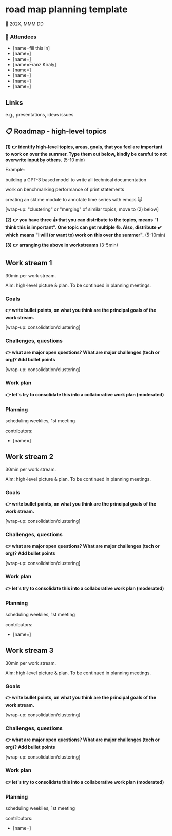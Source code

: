 # road map planning template

**:calendar:** 202X, MMM DD

### :wave: Attendees


- [name=fill this in]
- [name=]
- [name=]
- [name=Franz Kiraly]
- [name=]
- [name=]
- [name=]
- [name=]



## Links

e.g., presentations, ideas issues


## :clipboard: Roadmap - high-level topics

**(1) :point_right: identify high-level topics, areas, goals, that you feel are important to work on over the summer. Type them out below, kindly be careful to not overwrite input by others.**
(5-10 min)



Example:

building a GPT-3 based model to write all technical documentation

work on benchmarking performance of print statements

creating an sktime module to annotate time series with emojis :cat: 







[wrap-up: "clustering" or "merging" of similar topics, move to (2) below]

**(2) :point_right: you have three :+1: that you can distribute to the topics, means "I think this is important". One topic can get multiple :+1:.
Also, distribute :heavy_check_mark: which means "I will (or want to) work on this over the summer".**
(5-10min)


**(3) :point_right: arranging the above in workstreams**
(3-5min)



## Work stream 1

30min per work stream.

Aim: high-level picture & plan.
To be continued in planning meetings.


### Goals

**:point_right: write bullet points, on what you think are the principal goals of the work stream.**

[wrap-up: consolidation/clustering]


### Challenges, questions

**:point_right: what are major open questions? What are major challenges (tech or org)? Add bullet points**

[wrap-up: consolidation/clustering]


### Work plan

**:point_right: let's try to consolidate this into a collaborative work plan (moderated)**


### Planning

scheduling weeklies, 1st meeting

contributors:
- [name=]


## Work stream 2

30min per work stream.

Aim: high-level picture & plan.
To be continued in planning meetings.

### Goals

**:point_right: write bullet points, on what you think are the principal goals of the work stream.**

[wrap-up: consolidation/clustering]


### Challenges, questions

**:point_right: what are major open questions? What are major challenges (tech or org)? Add bullet points**

[wrap-up: consolidation/clustering]


### Work plan

**:point_right: let's try to consolidate this into a collaborative work plan (moderated)**


### Planning

scheduling weeklies, 1st meeting

contributors:
- [name=]


## Work stream 3

30min per work stream.

Aim: high-level picture & plan.
To be continued in planning meetings.


### Goals

**:point_right: write bullet points, on what you think are the principal goals of the work stream.**

[wrap-up: consolidation/clustering]


### Challenges, questions

**:point_right: what are major open questions? What are major challenges (tech or org)? Add bullet points**

[wrap-up: consolidation/clustering]


### Work plan

**:point_right: let's try to consolidate this into a collaborative work plan (moderated)**


### Planning

scheduling weeklies, 1st meeting

contributors:
- [name=]
